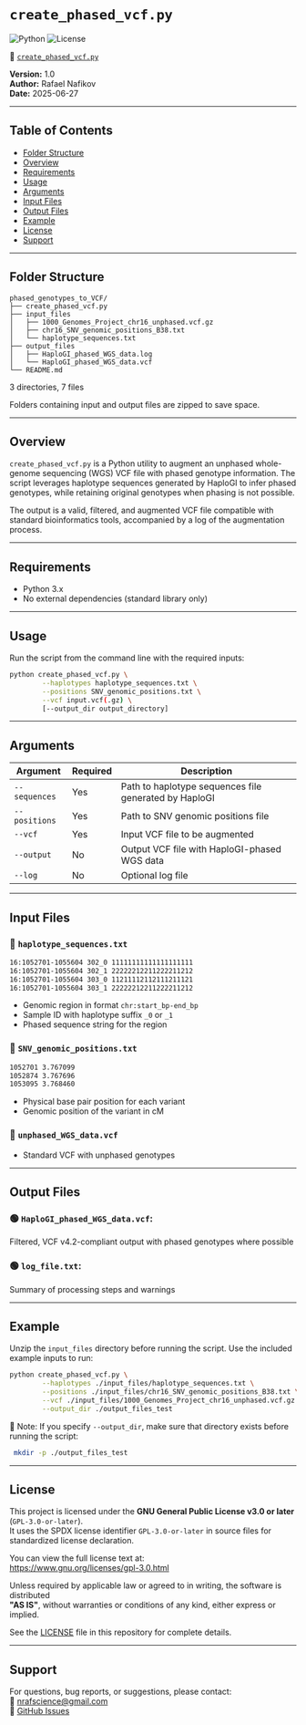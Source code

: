 # `create_phased_vcf.py`

![Python](https://img.shields.io/badge/python-3.x-blue.svg)
![License](https://img.shields.io/badge/license-GPL--3.0-blue)

🔗 [`create_phased_vcf.py`](./create_phased_vcf.py)

**Version:** 1.0  
**Author:** Rafael Nafikov  
**Date:** 2025-06-27

---

## Table of Contents
- [Folder Structure](#folder-structure)
- [Overview](#overview)
- [Requirements](#requirements)
- [Usage](#usage)
- [Arguments](#arguments)
- [Input Files](#input-files)
- [Output Files](#output-files)
- [Example](#example)
- [License](#license)
- [Support](#support)

---

## Folder Structure

```
phased_genotypes_to_VCF/
├── create_phased_vcf.py
├── input_files
│   ├── 1000_Genomes_Project_chr16_unphased.vcf.gz
│   ├── chr16_SNV_genomic_positions_B38.txt
│   └── haplotype_sequences.txt
├── output_files
│   ├── HaploGI_phased_WGS_data.log
│   └── HaploGI_phased_WGS_data.vcf
└── README.md
```

3 directories, 7 files

Folders containing input and output files are zipped to save space.

---

## Overview

`create_phased_vcf.py` is a Python utility to augment an unphased whole-genome sequencing (WGS) VCF file with phased genotype information. The script leverages haplotype sequences generated by HaploGI to infer phased genotypes, while retaining original genotypes when phasing is not possible.

The output is a valid, filtered, and augmented VCF file compatible with standard bioinformatics tools, accompanied by a log of the augmentation process.

---

## Requirements

- Python 3.x  
- No external dependencies (standard library only)

---

## Usage

Run the script from the command line with the required inputs:

```bash
python create_phased_vcf.py \
        --haplotypes haplotype_sequences.txt \
        --positions SNV_genomic_positions.txt \
        --vcf input.vcf(.gz) \
        [--output_dir output_directory]
```
 
---

## Arguments

| Argument      | Required | Description                                         |
|---------------|----------|-----------------------------------------------------|
| `--sequences`   | Yes      | Path to haplotype sequences file generated by HaploGI|
| `--positions`   | Yes      | Path to SNV genomic positions file                  |
| `--vcf`         | Yes      | Input VCF file to be augmented                      |
| `--output`      | No       | Output VCF file with HaploGI-phased WGS data        |
| `--log`         | No       | Optional log file                                   |

---

## Input Files

### 🔷 `haplotype_sequences.txt`
```bash
16:1052701-1055604 302_0 11111111111111111111 
16:1052701-1055604 302_1 22222212211222211212 
16:1052701-1055604 303_0 11211112112111211121 
16:1052701-1055604 303_1 22222212211222211212
```

- Genomic region in format `chr:start_bp-end_bp`
- Sample ID with haplotype suffix `_0` or `_1`
- Phased sequence string for the region

### 🔷 `SNV_genomic_positions.txt`
```bash
1052701 3.767099
1052874 3.767696
1053095 3.768460
```

- Physical base pair position for each variant
- Genomic position of the variant in cM

### 🔷 `unphased_WGS_data.vcf`

- Standard VCF with unphased genotypes

---

## Output Files

### 🟢 `HaploGI_phased_WGS_data.vcf`:  
  Filtered, VCF v4.2-compliant output with phased genotypes where possible

### 🟢 `log_file.txt`:  
  Summary of processing steps and warnings
   
---

## Example

Unzip the `input_files` directory before running the script. Use the included example inputs to run:

```bash
python create_phased_vcf.py \
        --haplotypes ./input_files/haplotype_sequences.txt \
        --positions ./input_files/chr16_SNV_genomic_positions_B38.txt \
        --vcf ./input_files/1000_Genomes_Project_chr16_unphased.vcf.gz \
        --output_dir ./output_files_test
```
📌 Note: If you specify `--output_dir`, make sure that directory exists before running the script:
```bash
 mkdir -p ./output_files_test
```

---

## License

This project is licensed under the **GNU General Public License v3.0 or later** (`GPL-3.0-or-later`).  
It uses the SPDX license identifier `GPL-3.0-or-later` in source files for standardized license declaration.

You can view the full license text at:  
https://www.gnu.org/licenses/gpl-3.0.html

Unless required by applicable law or agreed to in writing, the software is distributed  
**"AS IS"**, without warranties or conditions of any kind, either express or implied.

See the [LICENSE](./LICENSE) file in this repository for complete details.

---

## Support

For questions, bug reports, or suggestions, please contact:  
📧 nrafscience@gmail.com  
🔗 [GitHub Issues](https://github.com/RafPrograms/HaploGI/issues)

